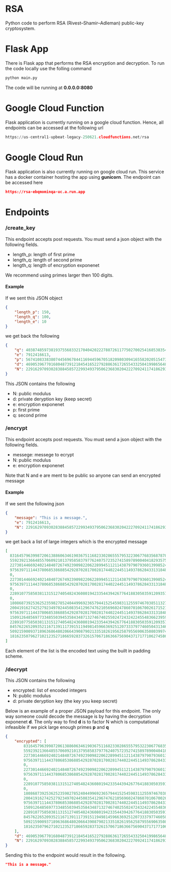 # RSA
Python code to perform RSA (Rivest–Shamir–Adleman) public-key cryptosystem.

# Flask App
There is Flask app that performs the RSA encryption and decryption. To run the code locally use the folling command

```python
python main.py
```

The code will be running at **0.0.0.0:8080**

# Google Cloud Function
Flask application is currently running on a google cloud function. Hence, all endpoints can be accessed at the following url

```python
https://us-central1-upbeat-legacy-250621.cloudfunctions.net/rsa
```

# Google Cloud Run
Flask application is also currently running on google cloud run. This service has a docker container hosting the app using **gunicorn**. The endpoint can be accessed here
```json
https://rsa-ebqmominqa-uc.a.run.app
```

# Endpoints
### /create_key

This endpoint accepts post requests. You must send a json object with the following fields.

- length_p: length of first prime
- length_q: length of second prime
- length_q: length of encryption exponenet

We recommend using primes larger then 100 digits.

#### Example
If we sent this JSON object
```json
{
	"length_p": 150,
	"length_q": 100,
	"length_e": 10
}
```
we get back the following
```json
{
	"q": 4038748597381937556833217040420222788726117750270025416853835411860720071714480754296099134659081513,
	"e": 7912416613,
	"p": 567410833838074456967844116944596705182098030941655820205154731004886910139108165010642221629118053436291782065511207091451073066361427748777481242911,
	"d": 469053967701680487391218454165227928863617265543325041998656486782645220586261103507664739696185230261548081884200091726626437172506249527623795229995752526834875832746930114845084457142155060434941351923189431835015812045819917956747767519318867357,
	"N": 2291629709302838845857229934937950623683020422270924117418629363327132328023333700408011220942118919000221515092649375006506694026930728842979026562406224624621192278265982531512554851334829666899007232990546301093827432804529395125636976980902404343
}
```

This JSON contains the following

- N: public modulus
- d: private deryption key (keep secret)
- e: encryption exponenet
- p: first prime
- q: second prime

### /encrypt

This endpoint accepts post requests. You must send a json object with the following fields.

- messege: messege to ecrypt
- N: public modulus
- e: encryption exponenet

Note that N and e are ment to be public so anyone can send an encrypted message

#### Example

If we sent the following json

```json
{
	"message": "This is a message.",
	"e": 7912416613,
	"N": 2291629709302838845857229934937950623683020422270924117418629363327132328023333700408011220942118919000221515092649375006506694026930728842979026562406224624621192278265982531512554851334829666899007232990546301093827432804529395125636976980902404343
}
```

we get back a list of large integers which is the encrypted message

```json
[
  831645796399872061388606346190367511682330286555795322306776835687878131234457671834697189278422629559570799277012831668330883143171547449242130510031708635498802361275681750585704887325257766296143899356800891500194893529197200051933226473774025408,
  55923921366485570609210137958583797762407572352741589789004041829357567572412319087898258652016066333431425685929812798245916027548807186267194451618105465005505975292062045251040115454211097610697372293456659586166059674806562203126514898312545358,
  2273014466924021484072674923909822062289945112114387979079360139985242470277112648876960262106888239450425289675507486131219546807037921150733602757194661244226494416062990448686443790503030492474998371518779632889556874775953196857956983274898322351,
  975639711144378068538688542928702817002817440224451149378628433131848217618289618565994015129597559439116230806054924974797410715144987240532955656065026910639209604097731957396574143173497361824672571779935229434851973972735175598690231975098437684,
  0,
  2273014466924021484072674923909822062289945112114387979079360139985242470277112648876960262106888239450425289675507486131219546807037921150733602757194661244226494416062990448686443790503030492474998371518779632889556874775953196857956983274898322351,
  975639711144378068538688542928702817002817440224451149378628433131848217618289618565994015129597559439116230806054924974797410715144987240532955656065026910639209604097731957396574143173497361824672571779935229434851973972735175598690231975098437684,
  0,
  2289107758503811315127405482436080194233544394267764188305035912093576254398794219059935555714287801398751978569216382936064600866003612479031244007683727503906686830666121303227111574315162986598815485013658654909424871674704772304252206943689715041,
  0,
  1808687392536252359827852404499692365794415254598311255974670385113270198732460509615299550810553095825320560334505381854036933541888212870960645599061860688238734690825254167409513874118020668303540662432728102803839680528987405549153862911393315666,
  2004191627425279234970244508354129674762105696024786070106700261715212055524795755246014835063158984670853182909326992306608109154154088333275695969001180773547141105066991257516079965022774148802150104209201791676367575501396391514918154804753603493,
  975639711144378068538688542928702817002817440224451149378628433131848217618289618565994015129597559439116230806054924974797410715144987240532955656065026910639209604097731957396574143173497361824672571779935229434851973972735175598690231975098437684,
  1509126485697733485503945358434871327467402550247243242245548366239592184190081159017719774074131776206462907010660193793718963226857784387412542035925260975416494087234356781285261983856454452435561538073941571888660614862070706529015171226302721,
  2289107758503811315127405482436080194233544394267764188305035912093576254398794219059935555714287801398751978569216382936064600866003612479031244007683727503906686830666121303227111574315162986598815485013658654909424871674704772304252206943689715041,
  845762265209352116713911173915119498145966369251207333797746050431346402422010046999285918283569578599765302077913776478968545016749682150680980175961441963961669541276464195295678320849193065027075420304615243377022975823312610294035330235154702512,
  509215900937189636864802066439087902133518261956258795569063508039974527699641620245288401854997833577138614506033460109452379460561893845421215542373358716058669104012782505455621194426245628399960982591598865686521308611599558456107419685270683865,
  1816235079627102123527186659283732615706718636675690437171771062745863444511519585552016330885895357446985759064159632982187164088607616444072759705718842316578762345318636878669466489336377936829185603795672598469721149947189813411011671554624937967
]
```
Each element of the list is the encoded text using the built in padding scheme.

### /decrypt
This JSON contains the following

- encrypted: list of encoded integers
- N: public modulus
- d: private deryption key (the key you keep secret)


Below is an example of a proper JSON payload for this endpoint. The only way someone could decode the message is by having the decryption exponenet **d**. The only way to find **d** is to factor N which is computational infeasible if we pick large enough primes **p** and **q**

```json
{
	"encrypted": [
		831645796399872061388606346190367511682330286555795322306776835687878131234457671834697189278422629559570799277012831668330883143171547449242130510031708635498802361275681750585704887325257766296143899356800891500194893529197200051933226473774025408,
		55923921366485570609210137958583797762407572352741589789004041829357567572412319087898258652016066333431425685929812798245916027548807186267194451618105465005505975292062045251040115454211097610697372293456659586166059674806562203126514898312545358,
		2273014466924021484072674923909822062289945112114387979079360139985242470277112648876960262106888239450425289675507486131219546807037921150733602757194661244226494416062990448686443790503030492474998371518779632889556874775953196857956983274898322351,
		975639711144378068538688542928702817002817440224451149378628433131848217618289618565994015129597559439116230806054924974797410715144987240532955656065026910639209604097731957396574143173497361824672571779935229434851973972735175598690231975098437684,
		0,
		2273014466924021484072674923909822062289945112114387979079360139985242470277112648876960262106888239450425289675507486131219546807037921150733602757194661244226494416062990448686443790503030492474998371518779632889556874775953196857956983274898322351,
		975639711144378068538688542928702817002817440224451149378628433131848217618289618565994015129597559439116230806054924974797410715144987240532955656065026910639209604097731957396574143173497361824672571779935229434851973972735175598690231975098437684,
		0,
		2289107758503811315127405482436080194233544394267764188305035912093576254398794219059935555714287801398751978569216382936064600866003612479031244007683727503906686830666121303227111574315162986598815485013658654909424871674704772304252206943689715041,
		0,
		1808687392536252359827852404499692365794415254598311255974670385113270198732460509615299550810553095825320560334505381854036933541888212870960645599061860688238734690825254167409513874118020668303540662432728102803839680528987405549153862911393315666,
		2004191627425279234970244508354129674762105696024786070106700261715212055524795755246014835063158984670853182909326992306608109154154088333275695969001180773547141105066991257516079965022774148802150104209201791676367575501396391514918154804753603493,
		975639711144378068538688542928702817002817440224451149378628433131848217618289618565994015129597559439116230806054924974797410715144987240532955656065026910639209604097731957396574143173497361824672571779935229434851973972735175598690231975098437684,
		1509126485697733485503945358434871327467402550247243242245548366239592184190081159017719774074131776206462907010660193793718963226857784387412542035925260975416494087234356781285261983856454452435561538073941571888660614862070706529015171226302721,
		2289107758503811315127405482436080194233544394267764188305035912093576254398794219059935555714287801398751978569216382936064600866003612479031244007683727503906686830666121303227111574315162986598815485013658654909424871674704772304252206943689715041,
		845762265209352116713911173915119498145966369251207333797746050431346402422010046999285918283569578599765302077913776478968545016749682150680980175961441963961669541276464195295678320849193065027075420304615243377022975823312610294035330235154702512,
		509215900937189636864802066439087902133518261956258795569063508039974527699641620245288401854997833577138614506033460109452379460561893845421215542373358716058669104012782505455621194426245628399960982591598865686521308611599558456107419685270683865,
		1816235079627102123527186659283732615706718636675690437171771062745863444511519585552016330885895357446985759064159632982187164088607616444072759705718842316578762345318636878669466489336377936829185603795672598469721149947189813411011671554624937967
	],
	"d": 469053967701680487391218454165227928863617265543325041998656486782645220586261103507664739696185230261548081884200091726626437172506249527623795229995752526834875832746930114845084457142155060434941351923189431835015812045819917956747767519318867357,
	"N": 2291629709302838845857229934937950623683020422270924117418629363327132328023333700408011220942118919000221515092649375006506694026930728842979026562406224624621192278265982531512554851334829666899007232990546301093827432804529395125636976980902404343
}
```

Sending this to the endpoint would result in the following.

```json
"This is a message."
```